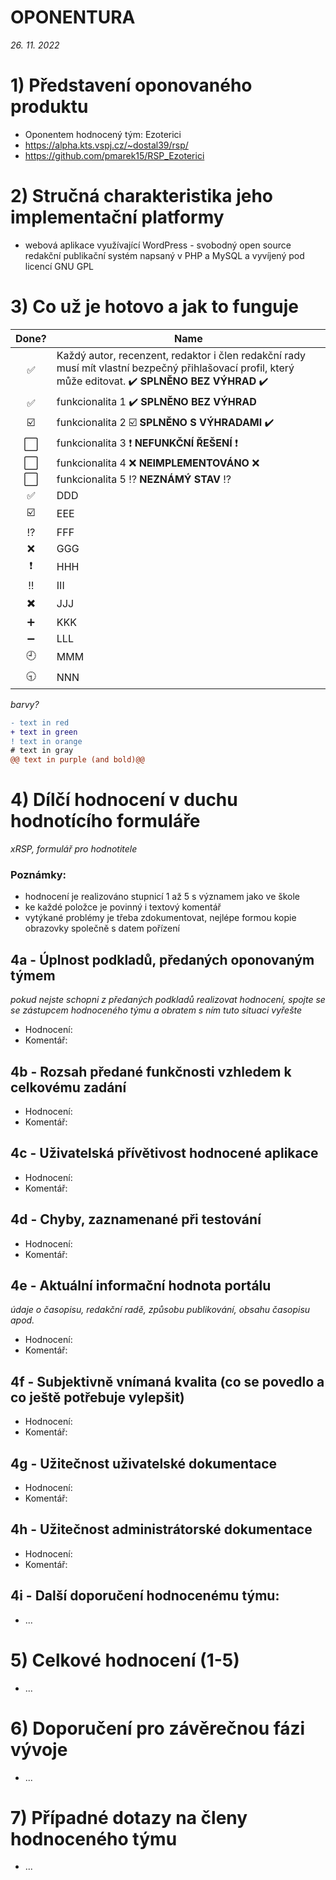 # __OPONENTURA__

_26. 11. 2022_

# 1) Představení oponovaného produktu

  * Oponentem hodnocený tým: Ezoterici
  * https://alpha.kts.vspj.cz/~dostal39/rsp/
  * https://github.com/pmarek15/RSP_Ezoterici

# 2) Stručná charakteristika jeho implementační platformy

  * webová aplikace využívající WordPress - svobodný open source redakční publikační systém napsaný v PHP a MySQL a vyvíjený pod licencí GNU GPL

# 3) Co už je hotovo a jak to funguje


Done? | Name
:---:| ---
:white_check_mark: | Každý autor, recenzent, redaktor i člen redakční rady musí mít vlastní bezpečný přihlašovací profil, který může editovat. :heavy_check_mark: **SPLNĚNO BEZ VÝHRAD** :heavy_check_mark:
:white_check_mark: | funkcionalita 1 :heavy_check_mark: **SPLNĚNO BEZ VÝHRAD** 
:ballot_box_with_check: | funkcionalita 2 :ballot_box_with_check: **SPLNĚNO S VÝHRADAMI** :heavy_check_mark:
:white_large_square:| funkcionalita 3 :heavy_exclamation_mark: **NEFUNKČNÍ ŘEŠENÍ** :heavy_exclamation_mark: 
:white_large_square:| funkcionalita 4 :x: **NEIMPLEMENTOVÁNO** :x:
:white_large_square:| funkcionalita 5 :interrobang: **NEZNÁMÝ STAV** :interrobang:
:white_check_mark:| DDD
:ballot_box_with_check: | EEE
:interrobang: | FFF
:x: | GGG
:heavy_exclamation_mark: | HHH
:bangbang: | III
:heavy_multiplication_x: | JJJ
:heavy_plus_sign: | KKK
:heavy_minus_sign: | LLL
:clock9: | MMM
:clock930: | NNN


_barvy?_

```diff
- text in red
+ text in green
! text in orange
# text in gray
@@ text in purple (and bold)@@
```

# 4) Dílčí hodnocení v duchu hodnotícího formuláře

_xRSP, formulář pro hodnotitele_

### Poznámky:

  * hodnocení je realizováno stupnicí 1 až 5 s významem jako ve škole
  * ke každé položce je povinný i textový komentář
  * vytýkané problémy je třeba zdokumentovat, nejlépe formou kopie obrazovky společně s datem pořízení


## 4a - Úplnost podkladů, předaných oponovaným týmem
_pokud nejste schopni z předaných podkladů realizovat hodnocení, spojte se se zástupcem hodnoceného týmu a obratem s ním tuto situaci vyřešte_

  * Hodnocení:
  * Komentář:


## 4b - Rozsah předané funkčnosti vzhledem k celkovému zadání

  * Hodnocení:
  * Komentář:


## 4c - Uživatelská přívětivost hodnocené aplikace

  * Hodnocení:
  * Komentář:


## 4d - Chyby, zaznamenané při testování

  * Hodnocení:
  * Komentář:


## 4e - Aktuální informační hodnota portálu

_údaje o časopisu, redakční radě, způsobu publikování, obsahu časopisu apod._

  * Hodnocení:
  * Komentář:


## 4f - Subjektivně vnímaná kvalita (co se povedlo a co ještě potřebuje vylepšit)
  * Hodnocení:
  * Komentář:


## 4g - Užitečnost uživatelské dokumentace
  * Hodnocení:
  * Komentář:


## 4h - Užitečnost administrátorské dokumentace
  * Hodnocení:
  * Komentář:


## 4i - Další doporučení hodnocenému týmu:
  * ...

# 5) Celkové hodnocení (1-5)
  * ...

# 6) Doporučení pro závěrečnou fázi vývoje
  * ...

# 7) Případné dotazy na členy hodnoceného týmu
  * ...
